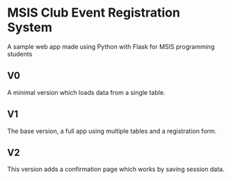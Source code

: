 # MSIS Club Event Registration System
A sample web app made using Python with Flask for MSIS programming students

## V0
A minimal version which loads data from a single table.

## V1
The base version, a full app using multiple tables and a registration form.

## V2
This version adds a confirmation page which works by saving session data.